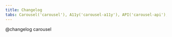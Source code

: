 ```yaml
---
title: Changelog
tabs: Carousel('carousel'), A11y('carousel-a11y'), API('carousel-api'), Example('carousel-code'), Changelog('carousel-changelog')
---
```


@changelog carousel
